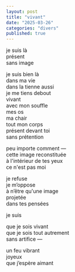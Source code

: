 ```yaml
---
layout: post
title: "vivant"
date: "2025-03-26"
categories: "divers"
published: true
---
```


je suis là  
présent  
sans image  

je suis bien là  
dans ma vie  
dans la tienne aussi  
je me tiens debout  
vivant  
avec mon souffle  
mes os  
ma chair  
tout mon corps  
présent devant toi  
sans prétention  

peu importe comment —  
cette image reconstituée  
à l'intérieur de tes yeux  
ce n'est pas moi  

je refuse  
je m’oppose  
à n’être qu'une image  
projetée  
dans tes pensées  

je suis  

que je sois vivant  
que je sois tout autrement  
sans artifice —  

un feu vibrant  
joyeux  
que j’espère aimant  
